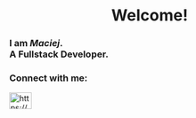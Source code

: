 <h1 align="center">Welcome!</h1>

<h3 align="left">I am <em>Maciej</em>.<br>A Fullstack Developer. </h3>

<h3 align="left">Connect with me:</h3>
<p align="left">
<a href="https://www.linkedin.com/in/maciej-pliszek-b35a18256/" target="blank"><img align="center" src="https://raw.githubusercontent.com/rahuldkjain/github-profile-readme-generator/master/src/images/icons/Social/linked-in-alt.svg" alt="https://www.linkedin.com/in/maciej-pliszek-b35a18256/" height="30" width="40" /></a>
</p>

